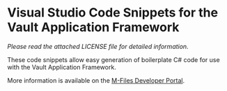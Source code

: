 # Visual Studio Code Snippets for the Vault Application Framework

*Please read the attached LICENSE file for detailed information.*

These code snippets allow easy generation of boilerplate C# code for use with the Vault Application Framework.

More information is available on the [M-Files Developer Portal](http://developer.m-files.com/Frameworks/Vault-Application-Framework/Visual-Studio-Template/Code-Snippets/).